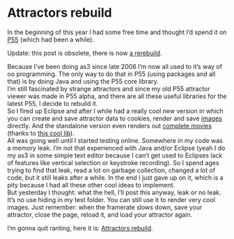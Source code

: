 <!--
  id: 328
  date: 2008-12-13
  modified: 2020-05-31
  slug: attractors-rebuild
  type: post
  excerpt: <p>In the beginning of this year I had some free time and thought I&#8217;d spend it on P55 (which had been a while).</p>
  categories: code, image, Java, Processing, video
  tags: math, cool shit
  inCv: 
  inPortfolio: 
  dateFrom: 
  dateTo: 
-->

# Attractors rebuild

<p>In the beginning of this year I had some free time and thought I&#8217;d spend it on <a href="http://processing.org/">P55</a> (which had been a while).<br />
<!--more--></p>
<p class="notice">Update: this post is obsolete, there is now <a href="/strange-attractors-javascript">a rerebuild</a>.</p>
<p><img src="https://res.cloudinary.com/dn1rmdjs5/image/upload/v1566568756/rv/Lorenz84-1234-682-945-484-296-1024x819.jpg" alt="" /><br />
Because I&#8217;ve been doing as3 since late 2006 I&#8217;m now all used to it&#8217;s way of oo programming. The only way to do that in P55 (using packages and all that) is by doing Java and using the P55 core library.<br />
I&#8217;m still fascinated by strange attractors and since my old P55 attractor viewer was made in P55 alpha, and there are all these useful libraries for the latest P55, I decide to rebuild it.<br />
So I fired up Eclipse and after I while had a really cool new version in which you can create and save attractor data to cookies, render and save <a href="http://flickr.com/photos/sjeiti/sets/72157603957488195/">images</a> directly. And the standalone version even renders out <a href="/48-hours-of-rendering">complete movies</a> (thanks to <a href="http://processing.org/reference/libraries/video/index.html">this cool lib</a>).<br />
All was going well until I started testing online. Somewhere in my code was a memory leak. I&#8217;m not that experienced with Java and/or Eclipse (yeah I do my as3 in some simple text editor because I can&#8217;t get used to Eclipses lack of features like vertical selection or keystroke recording). So I spend ages trying to find that leak, read a lot on garbage collection, changed a lot of code, but it still leaks after a while. In the end I just gave up on it, which is a pity because I had all these other cool ideas to implement.<br />
But yesterday I thought: what the hell, I&#8217;ll post this anyway, leak or no leak. It&#8217;s no use hiding in my test folder. You can still use it to render very cool images. Just remember: when the framerate slows down, save your attractor, close the page, reload it, and load your attractor again.</p>
<p>I&#8217;m gonna quit ranting, here it is: <a href="https://attractors.ronvalstar.nl/">Attractors rebuild</a>.</p>
